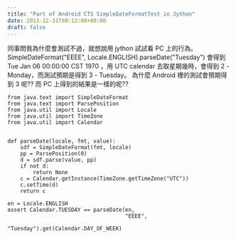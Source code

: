 ```yaml
---
title: "Part of Android CTS SimpleDateFormatTest in Jython"
date: 2013-12-31T08:12:00+08:00
draft: false
---
```

同事問我為什麼會測試不過，就想說用 jython 試試看 PC 上的行為。
SimpleDateFormat("EEEE", Locale.ENGLISH).parseDate("Tuesday") 會得到 Tue Jan 06 00:00:00 CST 1970 ，用 UTC calendar 去取星期幾時，會得到 2 - Monday，而測試預期是得到 3 - Tuesday。
為什麼 Android 裡的測試會預期得到 3 呢?? 而 PC 上得到的結果是一樣的呢??

```
from java.text import SimpleDateFormat
from java.text import ParsePosition
from java.util import Locale
from java.util import TimeZone
from java.util import Calendar


def parseDate(locale, fmt, value):
    sdf = SimpleDateFormat(fmt, locale)
    pp = ParsePosition(0)
    d = sdf.parse(value, pp)
    if not d:
        return None
    c = Calendar.getInstance(TimeZone.getTimeZone("UTC"))
    c.setTime(d)
    return c

en = Locale.ENGLISH
assert Calendar.TUESDAY == parseDate(en,
                                     "EEEE",
                                     "Tuesday").get(Calendar.DAY_OF_WEEK)

```

